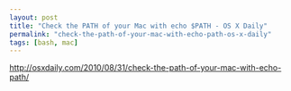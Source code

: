 ```yaml
---
layout: post
title: "Check the PATH of your Mac with echo $PATH - OS X Daily"
permalink: "check-the-path-of-your-mac-with-echo-path-os-x-daily"
tags: [bash, mac]
---
```


<a href="http://osxdaily.com/2010/08/31/check-the-path-of-your-mac-with-echo-path/">http://osxdaily.com/2010/08/31/check-the-path-of-your-mac-with-echo-path/</a>
